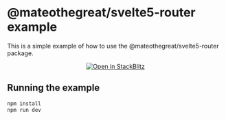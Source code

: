# @mateothegreat/svelte5-router example

This is a simple example of how to use the @mateothegreat/svelte5-router package.

<div align="center">
  <a href="https://stackblitz.com/~/github.com/mateothegreat/svelte5-router-example">
    <img src="https://developer.stackblitz.com/img/open_in_stackblitz.svg" alt="Open in StackBlitz" />
  </a>
</div>

## Running the example

```bash
npm install
npm run dev
```
